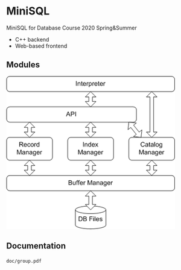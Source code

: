 # MiniSQL
MiniSQL for Database Course 2020 Spring&amp;Summer

- C++ backend
- Web-based frontend

## Modules

![image-20200420121320432](doc/img/modules.png)

## Documentation

`doc/group.pdf`